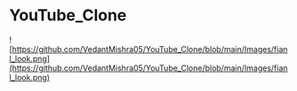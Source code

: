 # YouTube_Clone
![https://github.com/VedantMishra05/YouTube_Clone/blob/main/Images/fianl_look.png](https://github.com/VedantMishra05/YouTube_Clone/blob/main/Images/fianl_look.png)
